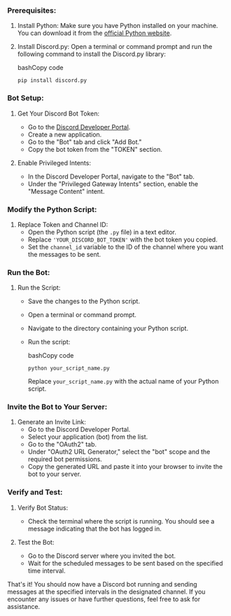 ### Prerequisites:

1.  Install Python: Make sure you have Python installed on your machine. You can download it from the [official Python website](https://www.python.org/downloads/).

2.  Install Discord.py: Open a terminal or command prompt and run the following command to install the Discord.py library:

    bashCopy code

    `pip install discord.py`

### Bot Setup:

1.  Get Your Discord Bot Token:

    -   Go to the [Discord Developer Portal](https://discord.com/developers/applications).
    -   Create a new application.
    -   Go to the "Bot" tab and click "Add Bot."
    -   Copy the bot token from the "TOKEN" section.
2.  Enable Privileged Intents:

    -   In the Discord Developer Portal, navigate to the "Bot" tab.
    -   Under the "Privileged Gateway Intents" section, enable the "Message Content" intent.

### Modify the Python Script:

1.  Replace Token and Channel ID:
    -   Open the Python script (the `.py` file) in a text editor.
    -   Replace `'YOUR_DISCORD_BOT_TOKEN'` with the bot token you copied.
    -   Set the `channel_id` variable to the ID of the channel where you want the messages to be sent.

### Run the Bot:

1.  Run the Script:
    -   Save the changes to the Python script.

    -   Open a terminal or command prompt.

    -   Navigate to the directory containing your Python script.

    -   Run the script:

        bashCopy code

        `python your_script_name.py`

        Replace `your_script_name.py` with the actual name of your Python script.

### Invite the Bot to Your Server:

1.  Generate an Invite Link:
    -   Go to the Discord Developer Portal.
    -   Select your application (bot) from the list.
    -   Go to the "OAuth2" tab.
    -   Under "OAuth2 URL Generator," select the "bot" scope and the required bot permissions.
    -   Copy the generated URL and paste it into your browser to invite the bot to your server.

### Verify and Test:

1.  Verify Bot Status:

    -   Check the terminal where the script is running. You should see a message indicating that the bot has logged in.
2.  Test the Bot:

    -   Go to the Discord server where you invited the bot.
    -   Wait for the scheduled messages to be sent based on the specified time interval.

That's it! You should now have a Discord bot running and sending messages at the specified intervals in the designated channel. If you encounter any issues or have further questions, feel free to ask for assistance.
